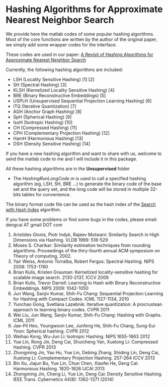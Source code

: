 
Hashing Algorithms for Approximate Nearest Neighbor Search
=============

We provide here the matlab codes of some popular hashing algorithms. Most of the core functions are written by the author of the original paper, we simply add some wrapper codes for the interface.

These codes are used in our paper: [A Revisit of Hashing Algorithms for Approximate Nearest Neighbor Search](http://arxiv.org/abs/1612.07545)

Currently, the following hashing algorithms are included:

* LSH (Locality Sensitive Hashing) [1] [2]
* SH (Spectral Hashing) [3]
* KLSH (Kernelized Locality Sensitive Hashing) [4]
* BRE (Binary Reconstructive Embeddings) [5]
* USPLH (Unsupervised Sequential Projection Learning Hashing) [6]
* ITQ (Iterative Quantization) [7]
* AGH (Anchor Graph Hashing) [8]
* SpH (Spherical Hashing) [9]
* IsoH (Isotropic Hashing) [10]
* CH (Compressed Hashing) [11]
* CPH (Complementary Projection Hashing) [12]
* HamH (Harmonious Hashing) [13]
* DSH (Density Sensitive Hashing) [14]

If you have a new hashing algorithm and want to share with us, welcome to send the matlab code to me and I will include it in this package.

All these hashing algorithms are in the **Unsupervised** folder

* The *HashingRunLongCode.m* is used to call a specified hashing algorithm (eg, LSH, SH, BRE ...) to generate the binary code of the base set and the query set, and the long code will be stored in multiple 32-bits tables for convenience.

The binary format code file can be used as the hash index of the [Search with Hash Index](https://github.com/ZJULearning/hashingSearch) algorithm.

If you have some problems or find some bugs in the codes, please email: dengcai AT gmail DOT com



1. Aristides Gionis, Piotr Indyk, Rajeev Motwani: Similarity Search in High Dimensions via Hashing. VLDB 1999: 518-529   
2. Moses S. Charikar: Similarity estimation techniques from rounding algorithms. Proceedings of the thiry-fourth annual ACM symposium on Theory of computing, 2002.  
3. Yair Weiss, Antonio Torralba, Robert Fergus: Spectral Hashing. NIPS 2008: 1753-1760   
4. Brian Kulis, Kristen Grauman: Kernelized locality-sensitive hashing for scalable image search. 2130-2137, ICCV 2009   
5. Brian Kulis, Trevor Darrell: Learning to Hash with Binary Reconstructive Embeddings. NIPS 2009: 1042-1050   
6. Jun Wang, Sanjiv Kumar, Shih-Fu Chang: Sequential Projection Learning for Hashing with Compact Codes. ICML 1127-1134, 2010   
7. Yunchao Gong, Svetlana Lazebnik: Iterative quantization: A procrustean approach to learning binary codes. CVPR 2011   
8. Wei Liu, Jun Wang, Sanjiv Kumar, Shih-Fu Chang: Hashing with Graphs. ICML 2011   
9. Jae-Pil Heo, Youngwoon Lee, Junfeng He, Shih-Fu Chang, Sung-Eui Yoon: Spherical hashing. CVPR 2012   
10. Weihao Kong, Wu-Jun Li: Isotropic Hashing. NIPS 1655-1663 2012   
11. Yue Lin, Rong Jin, Deng Cai, Shuicheng Yan, Xuelong Li: Compressed Hashing. CVPR 2013   
12. Zhongming Jin, Yao Hu, Yue Lin, Debing Zhang, Shiding Lin, Deng Cai, Xuelong Li: Complementary Projection Hashing. 257-264 ICCV 2013   
13. Bin Xu, Jiajun Bu, Yue Lin, Chun Chen, Xiaofei He, Deng Cai: Harmonious Hashing. 1820-1826 IJCAI 2013   
14. Zhongming Jin, Cheng Li, Yue Lin, Deng Cai: Density Sensitive Hashing. IEEE Trans. Cybernetics 44(8): 1362-1371 (2014)   
